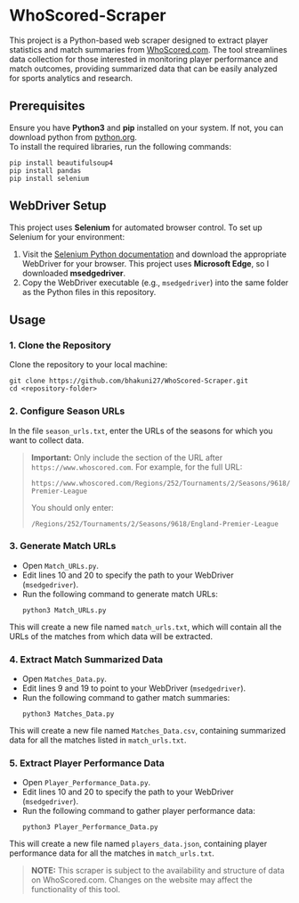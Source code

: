 # WhoScored-Scraper

This project is a Python-based web scraper designed to extract player statistics and match summaries from [WhoScored.com](https://www.whoscored.com/). The tool streamlines data collection for those interested in monitoring player performance and match outcomes, providing summarized data that can be easily analyzed for sports analytics and research.

## Prerequisites
Ensure you have **Python3** and **pip** installed on your system. If not, you can download python from [python.org](https://www.python.org/).  
To install the required libraries, run the following commands:
```
pip install beautifulsoup4
pip install pandas
pip install selenium
```

## WebDriver Setup
This project uses **Selenium** for automated browser control. To set up Selenium for your environment:

1. Visit the [Selenium Python documentation](http://selenium-python.readthedocs.io/installation.html) and download the appropriate WebDriver for your browser. This project uses **Microsoft Edge**, so I downloaded **msedgedriver**.
2. Copy the WebDriver executable (e.g., `msedgedriver`) into the same folder as the Python files in this repository.

## Usage
### 1. Clone the Repository
Clone the repository to your local machine:
```
git clone https://github.com/bhakuni27/WhoScored-Scraper.git
cd <repository-folder>
```
### 2. Configure Season URLs
In the file `season_urls.txt`, enter the URLs of the seasons for which you want to collect data.  
>**Important:** Only include the section of the URL after `https://www.whoscored.com`. For example, for the full URL:
>```
>https://www.whoscored.com/Regions/252/Tournaments/2/Seasons/9618/England-Premier-League
>```
>You should only enter:
>```
>/Regions/252/Tournaments/2/Seasons/9618/England-Premier-League
>```

### 3. Generate Match URLs
- Open `Match_URLs.py`.
- Edit lines 10 and 20 to specify the path to your WebDriver (`msedgedriver`).
- Run the following command to generate match URLs:
   ```
   python3 Match_URLs.py
   ```
This will create a new file named `match_urls.txt`, which will contain all the URLs of the matches from which data will be extracted.

### 4. Extract Match Summarized Data
- Open `Matches_Data.py`.
- Edit lines 9 and 19 to point to your WebDriver (`msedgedriver`).
- Run the following command to gather match summaries:
   ```
   python3 Matches_Data.py
   ```
This will create a new file named `Matches_Data.csv`, containing summarized data for all the matches listed in `match_urls.txt`.

### 5. Extract Player Performance Data
- Open `Player_Performance_Data.py`.
- Edit lines 10 and 20 to specify the path to your WebDriver (`msedgedriver`).
- Run the following command to gather player performance data:
   ```
   python3 Player_Performance_Data.py
   ```
This will create a new file named `players_data.json`, containing player performance data for all the matches in `match_urls.txt`.

> **NOTE:** This scraper is subject to the availability and structure of data on WhoScored.com. Changes on the website may affect the functionality of this tool.

